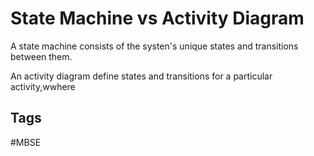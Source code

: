 # State Machine vs Activity Diagram

A state machine consists of the systen's unique states and transitions between them.  

An activity diagram define states and transitions for a particular activity,wwhere

## Tags
#MBSE
